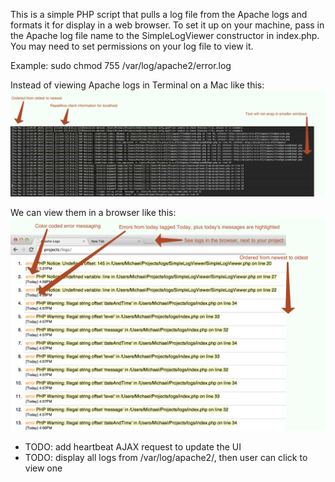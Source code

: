 This is a simple PHP script that pulls a log file from the Apache logs and formats it for display in a web browser.
To set it up on your machine, pass in the Apache log file name to the SimpleLogViewer constructor in index.php.
You may need to set permissions on your log file to view it. 

Example: sudo chmod 755 /var/log/apache2/error.log

Instead of viewing Apache logs in Terminal on a Mac like this:
![Screenshot of Mac OS X Terminal showing Apache logs](terminal.png?raw=true)

We can view them in a browser like this:
![Screenshot of browser on Mac OS X showing Apache logs](browser.png?raw=true)

* TODO: add heartbeat AJAX request to update the UI
* TODO: display all logs from /var/log/apache2/, then user can click to view one